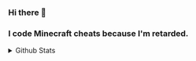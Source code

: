### Hi there 👋

### I code Minecraft cheats because I'm retarded. 

<details>
  <summary>Github Stats</summary>
  
  <img align="left" alt="Mantics123's Github Stats" src="https://github-readme-stats.sebsb.vercel.app/api?username=Mantics123&show_icons=true&hide_border=true&theme=radical" />
  
</details>
